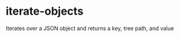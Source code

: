 iterate-objects
===============

Iterates over a JSON object and returns a key, tree path, and value
